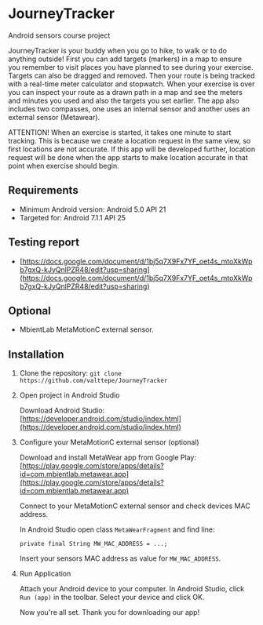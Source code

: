 # JourneyTracker
Android sensors course project

JourneyTracker is your buddy when you go to hike, to walk or to do anything outside! First you can add targets (markers) in a map to ensure you remember to visit places you have planned to see during your exercise. Targets can also be dragged and removed. Then your route is being tracked with a real-time meter calculator and stopwatch. When your exercise is over you can inspect your route as a drawn path in a map and see the meters and minutes you used and also the targets you set earlier. The app also includes two compasses, one uses an internal sensor and another uses an external sensor (Metawear).

ATTENTION! When an exercise is started, it takes one minute to start tracking. This is because we create a location request in the same view, so first locations are not accurate. If this app will be developed further, location request will be done when the app starts to make location accurate in that point when exercise should begin.



## Requirements
- Minimum Android version: Android 5.0 API 21
- Targeted for: Android 7.1.1 API 25

## Testing report
- [https://docs.google.com/document/d/1bj5q7X9Fx7YF_oet4s_mtoXkWpb7gxQ-kJyQnlPZR48/edit?usp=sharing](https://docs.google.com/document/d/1bj5q7X9Fx7YF_oet4s_mtoXkWpb7gxQ-kJyQnlPZR48/edit?usp=sharing)

## Optional
- MbientLab MetaMotionC external sensor.

## Installation
1. Clone the repository:
```git clone https://github.com/valttepe/JourneyTracker```

2. Open project in Android Studio

   Download Android Studio: [https://developer.android.com/studio/index.html](https://developer.android.com/studio/index.html)

3. Configure your MetaMotionC external sensor (optional)

   Download and install MetaWear app from Google Play:
[https://play.google.com/store/apps/details?id=com.mbientlab.metawear.app](https://play.google.com/store/apps/details?id=com.mbientlab.metawear.app)

   Connect to your MetaMotionC external sensor and check devices MAC address.

   In Android Studio open class `MetaWearFragment` and find line: 

   `private final String MW_MAC_ADDRESS = ...;` 

   Insert your sensors MAC address as value for `MW_MAC_ADDRESS`.

5. Run Application

   Attach your Android device to your computer. In Android Studio, click `Run (app)` in the toolbar. Select your device and click OK.

   Now you're all set. Thank you for downloading our app!
